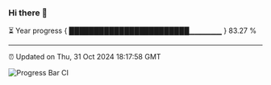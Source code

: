 ### Hi there 👋

⏳ Year progress { ████████████████████████▁▁▁▁▁▁ } 83.27 %

---

⏰ Updated on Thu, 31 Oct 2024 18:17:58 GMT

![Progress Bar CI](https://github.com/liununu/liununu/workflows/Progress%20Bar%20CI/badge.svg)

